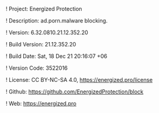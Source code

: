! Project: Energized Protection

! Description: ad.porn.malware blocking.

! Version: 6.32.0810.21.12.352.20

! Build Version: 21.12.352.20

! Build Date: Sat, 18 Dec 21 20:16:07 +06

! Version Code: 3522016

! License: CC BY-NC-SA 4.0, https://energized.pro/license

! Github: https://github.com/EnergizedProtection/block

! Web: https://energized.pro
